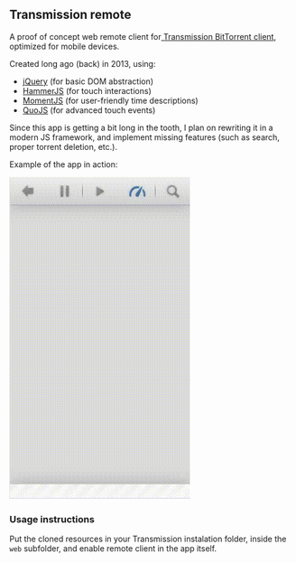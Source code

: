 ## Transmission remote

A proof of concept web remote client for[ Transmission BitTorrent client](https://transmissionbt.com/), optimized for mobile devices. 

Created long ago (back) in 2013, using:
- [jQuery](https://jquery.com/) (for basic DOM abstraction)
- [HammerJS](https://hammerjs.github.io/) (for touch interactions)
- [MomentJS](https://momentjs.com/) (for user-friendly time descriptions)
- [QuoJS](https://www.drupal.org/project/quojs) (for advanced touch events)

Since this app is getting a bit long in the tooth, I plan on rewriting it in a modern JS framework, and implement missing features (such as search, proper torrent deletion, etc.).

Example of the app in action:

![Video demo](https://github.com/DamirKontrec/TransmissionRemote/raw/master/demo.gif)

### Usage instructions

Put the cloned resources in your Transmission instalation folder, inside the `web` subfolder, and enable remote client in the app itself.
